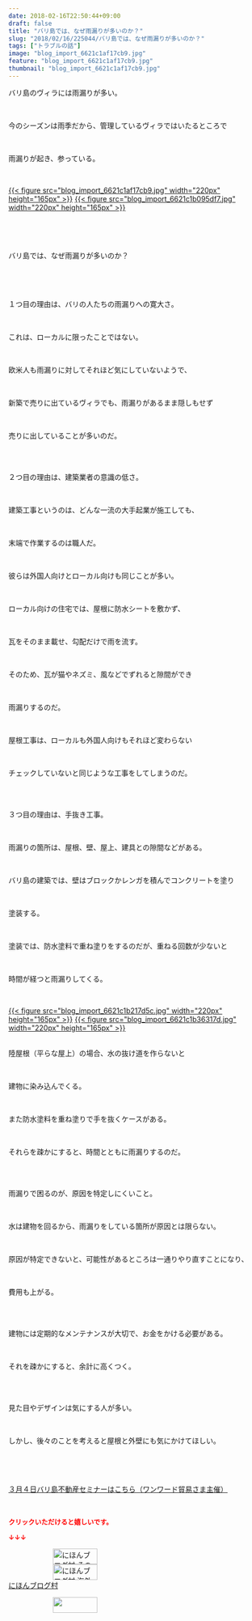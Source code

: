 ```yaml
---
date: 2018-02-16T22:50:44+09:00
draft: false
title: "バリ島では、なぜ雨漏りが多いのか？"
slug: "2018/02/16/225044/バリ島では、なぜ雨漏りが多いのか？"
tags: ["トラブルの話"]
image: "blog_import_6621c1af17cb9.jpg"
feature: "blog_import_6621c1af17cb9.jpg"
thumbnail: "blog_import_6621c1af17cb9.jpg"
---
```

<p>バリ島のヴィラには雨漏りが多い。</p><p> </p><p>今のシーズンは雨季だから、管理しているヴィラではいたるところで</p><p> </p><p>雨漏りが起き、参っている。</p><p> </p><p><a href="blog_import_6621c1af17cb9.jpg">{{< figure src="blog_import_6621c1af17cb9.jpg" width="220px" height="165px" >}}</a> <a href="blog_import_6621c1b095df7.jpg">{{< figure src="blog_import_6621c1b095df7.jpg" width="220px" height="165px" >}}</a></p><p> </p><p> </p><p>バリ島では、なぜ雨漏りが多いのか？</p><p> </p><p> </p><p>１つ目の理由は、バリの人たちの雨漏りへの寛大さ。</p><p> </p><p>これは、ローカルに限ったことではない。</p><p> </p><p>欧米人も雨漏りに対してそれほど気にしていないようで、</p><p> </p><p>新築で売りに出ているヴィラでも、雨漏りがあるまま隠しもせず</p><p> </p><p>売りに出していることが多いのだ。</p><p> </p><p><br/>２つ目の理由は、建築業者の意識の低さ。</p><p> </p><p>建築工事というのは、どんな一流の大手起業が施工しても、</p><p> </p><p>末端で作業するのは職人だ。</p><p> </p><p>彼らは外国人向けとローカル向けも同じことが多い。</p><p> </p><p>ローカル向けの住宅では、屋根に防水シートを敷かず、</p><p> </p><p>瓦をそのまま載せ、勾配だけで雨を流す。</p><p> </p><p>そのため、瓦が猫やネズミ、風などでずれると隙間ができ</p><p> </p><p>雨漏りするのだ。</p><p> </p><p>屋根工事は、ローカルも外国人向けもそれほど変わらない</p><p> </p><p>チェックしていないと同じような工事をしてしまうのだ。</p><p> </p><p><br/>３つ目の理由は、手抜き工事。</p><p> </p><p>雨漏りの箇所は、屋根、壁、屋上、建具との隙間などがある。</p><p> </p><p>バリ島の建築では、壁はブロックかレンガを積んでコンクリートを塗り</p><p> </p><p>塗装する。</p><p> </p><p>塗装では、防水塗料で重ね塗りをするのだが、重ねる回数が少ないと</p><p> </p><p>時間が経つと雨漏りしてくる。</p><p> </p><p><a href="blog_import_6621c1b217d5c.jpg">{{< figure src="blog_import_6621c1b217d5c.jpg" width="220px" height="165px" >}}</a> <a href="blog_import_6621c1b36317d.jpg">{{< figure src="blog_import_6621c1b36317d.jpg" width="220px" height="165px" >}}</a></p><p><br/>陸屋根（平らな屋上）の場合、水の抜け道を作らないと</p><p> </p><p>建物に染み込んでくる。</p><p> </p><p>また防水塗料を重ね塗りで手を抜くケースがある。</p><p> </p><p>それらを疎かにすると、時間とともに雨漏りするのだ。</p><p> </p><p><br/>雨漏りで困るのが、原因を特定しにくいこと。</p><p> </p><p>水は建物を回るから、雨漏りをしている箇所が原因とは限らない。</p><p> </p><p>原因が特定できないと、可能性があるところは一通りやり直すことになり、</p><p> </p><p>費用も上がる。</p><p> </p><p><br/>建物には定期的なメンテナンスが大切で、お金をかける必要がある。</p><p> </p><p>それを疎かにすると、余計に高くつく。</p><p> </p><p><br/>見た目やデザインは気にする人が多い。</p><p> </p><p>しかし、後々のことを考えると屋根と外壁にも気にかけてほしい。</p><p> </p><p> </p><p><a href="index.html" target="_blank">３月４日バリ島不動産セミナーはこちら（ワンワード貿易さま主催）</a></p><p> </p><p><font color="#ff0000" size="2"><strong>クリックいただけると嬉しいです。</strong></font></p><p><font color="#ff0000" size="2"><strong>↓↓↓</strong></font></p><p><a href="ranking.html?p_cid=01260127" id="&amp;blogmura_banner" target="_blank"><img alt="にほんブログ村 その他生活ブログ 不動産投資へ" border="0" height="31" src="data:image/svg+xml;charset=utf-8,%3Csvg%20xmlns%3D%22http%3A%2F%2Fwww.w3.org%2F2000%2Fsvg%22%20title%3D%22Placeholder%20for%20Images%22%20role%3D%22presentation%22%20viewBox%3D%220%200%2088%2031%22%20%2F%3E" width="88" data-src="https://img-proxy.blog-video.jp/images?url=http%3A%2F%2Flife.blogmura.com%2Fhudousantoushi%2Fimg%2Fhudousantoushi88_31.gif" style="aspect-ratio: auto 88 / 31;"/><noscript><img alt="にほんブログ村 その他生活ブログ 不動産投資へ" border="0" height="31" src="https://img-proxy.blog-video.jp/images?url=http%3A%2F%2Flife.blogmura.com%2Fhudousantoushi%2Fimg%2Fhudousantoushi88_31.gif" width="88"></noscript></a><br/><a href="ranking.html?p_cid=01260127" target="_blank"><img alt="にほんブログ村 海外生活ブログ バリ島情報へ" border="0" height="31" src="data:image/svg+xml;charset=utf-8,%3Csvg%20xmlns%3D%22http%3A%2F%2Fwww.w3.org%2F2000%2Fsvg%22%20title%3D%22Placeholder%20for%20Images%22%20role%3D%22presentation%22%20viewBox%3D%220%200%2088%2031%22%20%2F%3E" width="88" data-src="https://img-proxy.blog-video.jp/images?url=http%3A%2F%2Foverseas.blogmura.com%2Fbali%2Fimg%2Fbali88_31.gif" style="aspect-ratio: auto 88 / 31;"/><noscript><img alt="にほんブログ村 海外生活ブログ バリ島情報へ" border="0" height="31" src="https://img-proxy.blog-video.jp/images?url=http%3A%2F%2Foverseas.blogmura.com%2Fbali%2Fimg%2Fbali88_31.gif" width="88"></noscript></a><br/><a href="ranking.html?p_cid=01260127" target="_blank">にほんブログ村</a></p><p><a href="link.php?1804582" title="人気ブログランキングへ"><img border="0" height="31" src="data:image/svg+xml;charset=utf-8,%3Csvg%20xmlns%3D%22http%3A%2F%2Fwww.w3.org%2F2000%2Fsvg%22%20title%3D%22Placeholder%20for%20Images%22%20role%3D%22presentation%22%20viewBox%3D%220%200%2088%2031%22%20%2F%3E" width="88" data-src="https://blog.with2.net/img/banner/banner_22.gif" style="aspect-ratio: auto 88 / 31;"/><noscript><img border="0" height="31" src="https://blog.with2.net/img/banner/banner_22.gif" width="88"></noscript></a></p><p> </p>

